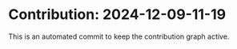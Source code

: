 # Contribution: 2024-12-09-11-19
This is an automated commit to keep the contribution graph active.
